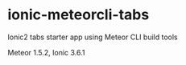 # ionic-meteorcli-tabs
Ionic2 tabs starter app using Meteor CLI build tools

Meteor 1.5.2, Ionic 3.6.1
